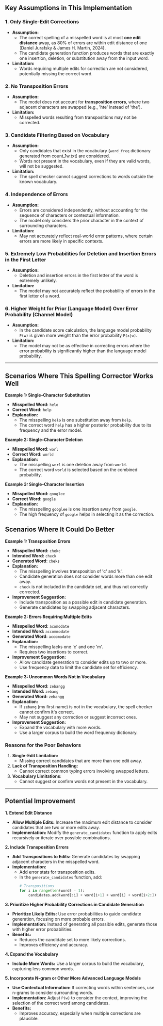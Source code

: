 
## Key Assumptions in This Implementation


### 1. Only Single-Edit Corrections

- **Assumption:**
  - The correct spelling of a misspelled word is at most **one edit distance** away, as 80% of errors are within edit distance of one (Daniel Jurafsky & James H. Martin, 2024). 
  - The candidate generation function produces words that are exactly one insertion, deletion, or substitution away from the input word.
- **Limitation:**
  - Words requiring multiple edits for correction are not considered, potentially missing the correct word.

### 2. No Transposition Errors

- **Assumption:**
  - The model does not account for **transposition errors**, where two adjacent characters are swapped (e.g., 'hte' instead of 'the').
- **Limitation:**
  - Misspelled words resulting from transpositions may not be corrected.

### 3. Candidate Filtering Based on Vocabulary

- **Assumption:**
  - Only candidates that exist in the vocabulary (`word_freq` dictionary generated from count_1w.txt) are considered.
  - Words not present in the vocabulary, even if they are valid words, will not be suggested.
- **Limitation:**
  - The spell checker cannot suggest corrections to words outside the known vocabulary.

### 4. Independence of Errors

- **Assumption:**
  - Errors are considered independently, without accounting for the sequence of characters or contextual information.
  - The model only considers the prior character in the context of surrounding characters.
- **Limitation:**
  - May not accurately reflect real-world error patterns, where certain errors are more likely in specific contexts.

### 5. Extremely Low Probabilities for Deletion and Insertion Errors in the First Letter

- **Assumption:**
  - Deletion and insertion errors in the first letter of the word is extremely unlikely.
- **Limitation:**
  - The model may not accurately reflect the probability of errors in the first letter of a word.

### 6. Higher Weight for Prior (Language Model) Over Error Probability (Channel Model)

- **Assumption:**
  - In the candidate score calculation, the language model probability `P(w)` is given more weight than the error probability `P(x|w)`.
- **Limitation:**
  - The model may not be as effective in correcting errors where the error probability is significantly higher than the language model probability.

---

## Scenarios Where This Spelling Corrector Works Well

**Example 1: Single-Character Substitution**

- **Misspelled Word:** `helo`
- **Correct Word:** `help`
- **Explanation:**
  - The misspelling `helo` is one substitution away from `help`.
  - The correct word `help` has a higher posterior probability due to its frequency and the error model.
  
**Example 2: Single-Character Deletion**

- **Misspelled Word:** `worl`
- **Correct Word:** `world`
- **Explanation:**
  - The misspelling `worl` is one deletion away from `world`.
  - The correct word `world` is selected based on the combined probability.

**Example 3: Single-Character Insertion**

- **Misspelled Word:** `googlee`
- **Correct Word:** `google`
- **Explanation:**
  - The misspelling `googlee` is one insertion away from `google`.
  - The high frequency of `google` helps in selecting it as the correction.

## Scenarios Where It Could Do Better

**Example 1: Transposition Errors**

- **Misspelled Word:** `chekc`
- **Intended Word:** `check`
- **Generated Word:** `cheks`
- **Explanation:**
  - The misspelling involves transposition of 'c' and 'k'.
  - Candidate generation does not consider words more than one edit away.
  - `check` is not included in the candidate set, and thus not correctly corrected.
- **Improvement Suggestion:**
  - Include transposition as a possible edit in candidate generation.
  - Generate candidates by swapping adjacent characters.

**Example 2: Errors Requiring Multiple Edits**

- **Misspelled Word:** `acomodate`
- **Intended Word:** `accommodate`
- **Generated Word:** `accomodate`
- **Explanation:**
  - The misspelling lacks one 'c' and one 'm'.
  - Requires two insertions to correct.
- **Improvement Suggestion:**
  - Allow candidate generation to consider edits up to two or more.
  - Use frequency data to limit the candidate set for efficiency.

**Example 3: Uncommon Words Not in Vocabulary**

- **Misspelled Word:** `zebangg`
- **Intended Word:** `zebang`
- **Generated Word:** `zebangg`
- **Explanation:**
  - If `zebang` (my first name) is not in the vocabulary, the spell checker cannot confirm it's correct.
  - May not suggest any correction or suggest incorrect ones.
- **Improvement Suggestion:**
  - Expand the vocabulary with more words.
  - Use a larger corpus to build the word frequency dictionary.

### Reasons for the Poor Behaviors

1. **Single-Edit Limitation:**
   - Missing correct candidates that are more than one edit away.
2. **Lack of Transposition Handling:**
   - Cannot correct common typing errors involving swapped letters.
3. **Vocabulary Limitations:**
   - Cannot suggest or confirm words not present in the vocabulary.

---

## Potential Improvement

**1. Extend Edit Distance**

- **Allow Multiple Edits:** Increase the maximum edit distance to consider candidates that are two or more edits away.
- **Implementation:** Modify the `generate_candidates` function to apply edits recursively or iterate over possible combinations.

**2. Include Transposition Errors**

- **Add Transpositions to Edits:** Generate candidates by swapping adjacent characters in the misspelled word.
- **Implementation:**
  - Add error stats for transposition edits. 
  - In the `generate_candidates` function, add:
    ```python
    # Transpositions
    for i in range(len(word) - 1):
        candidates.add(word[:i] + word[i+1] + word[i] + word[i+2:])
    ```

**3. Prioritize Higher Probability Corrections in Candidate Generation**

- **Prioritize Likely Edits:** Use error probabilities to guide candidate generation, focusing on more probable errors.
- **Implementation:** Instead of generating all possible edits, generate those with higher error probabilities.
- **Benefits:**
  - Reduces the candidate set to more likely corrections.
  - Improves efficiency and accuracy.

**4. Expand the Vocabulary**

- **Include More Words:** Use a larger corpus to build the vocabulary, capturing less common words.

**5. Incorporate N-gram or Other More Advanced Language Models**

- **Use Contextual Information:** If correcting words within sentences, use n-grams to consider surrounding words.
- **Implementation:** Adjust `P(w)` to consider the context, improving the selection of the correct word among candidates.
- **Benefits:**
  - Improves accuracy, especially when multiple corrections are plausible.

